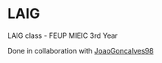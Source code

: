 # LAIG
LAIG class - FEUP MIEIC 3rd Year

Done in collaboration with [JoaoGoncalves98](https://github.com/JoaoGoncalves98)
